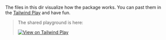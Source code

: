 The files in this dir visualize how the package works.
You can past them in the [Tailwind Play](https://play.tailwindcss.com) and have fun.

> The shared playground is here:
>
> [<img alt="View on Tailwind Play" src="https://img.shields.io/badge/View%20on%20Tailwind%20Play-%2357a7e1.svg?logo=tailwindcss&logoColor=white&style=flat-square" />](https://play.tailwindcss.com/5nqePqTxTt)
